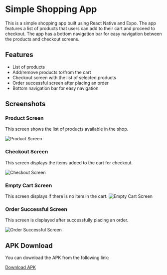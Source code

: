 # Simple Shopping App

This is a simple shopping app built using React Native and Expo. The app features a list of products that users can add to their cart and proceed to checkout. The app has a bottom navigation bar for easy navigation between the products and checkout screens.

## Features

- List of products
- Add/remove products to/from the cart
- Checkout screen with the list of selected products
- Order successful screen after placing an order
- Bottom navigation bar for easy navigation

## Screenshots

### Product Screen
This screen shows the list of products available in the shop.

![Product Screen](images/Screenshot_1.png)

### Checkout Screen
This screen displays the items added to the cart for checkout.

![Checkout Screen](images/Screenshot_2.png)

### Empty Cart Screen
This screen displays if there is no item in the cart.
![Empty Cart Screen](images/Screenshot_3.png)

### Order Successful Screen
This screen is displayed after successfully placing an order.

![Order Successful Screen](images/Screenshot_4.png)


## APK Download

You can download the APK from the following link:

[Download APK](https://expo.dev/artifacts/eas/wSJdX6pjpksvv4X5c1FtUt.apk)